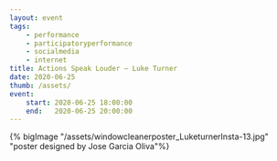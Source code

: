 ```yaml
---
layout: event
tags:
    - performance
    - participatoryperformance
    - socialmedia
    - internet
title: Actions Speak Louder – Luke Turner
date: 2020-06-25
thumb: /assets/
event:
    start: 2020-06-25 18:00:00
    end:   2020-06-25 20:00:00
---
```




{% bigImage "/assets/windowcleanerposter_LuketurnerInsta-13.jpg" "poster designed by Jose Garcia Oliva"%}
